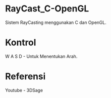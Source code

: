 # RayCast_C-OpenGL
Sistem RayCasting menggunakan C dan OpenGL.

# Kontrol
W A S D - Untuk Menentukan Arah.

# Referensi
Youtube - 3DSage
